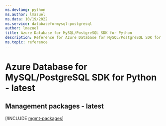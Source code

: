 ```yaml
---
ms.devlang: python
ms.author: lmazuel
ms.data: 10/19/2022
ms.service: databaseformysql-postgresql
author: lmazuel
title: Azure Database for MySQL/PostgreSQL SDK for Python
description: Reference for Azure Database for MySQL/PostgreSQL SDK for Python
ms.topic: reference
---
```

# Azure Database for MySQL/PostgreSQL SDK for Python - latest

## Management packages - latest
[!INCLUDE [mgmt-packages](database-for-mysql-postgresql-mgmt-index.md)]